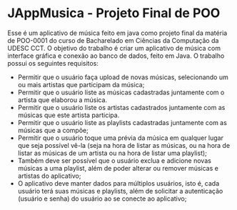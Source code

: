 # JAppMusica - Projeto Final de POO

Esse é um aplicativo de música feito em java como projeto final da matéria de POO-0001 do curso de Bacharelado em Ciências da Computação da UDESC CCT.
O objetivo do trabalho é criar um aplicativo de música com interface gráfica e conexão ao banco de dados, feito em Java. O trabalho possui os seguintes requisitos:
- Permitir que o usuário faça upload de novas músicas, selecionando um ou mais artistas
que participam da música;
- Permitir que o usuário liste as músicas cadastradas juntamente com o artista que
elaborou a música.
- Permitir que o usuário liste os artistas cadastrados juntamente com as músicas que este artista participa.
- Permitir que o usuário liste as playlists cadastradas juntamente com as músicas que a compõe;
- Permitir que o usuário toque uma prévia da música em qualquer lugar que seja possível vê-la (seja na hora de listar as músicas, ou na hora de listar as músicas de um artista ou na hora de listar uma playlist);
- Também deve ser possível que o usuário exclua e adicione novas músicas a uma playlist, além de poder alterar ou remover músicas e artistas do aplicativo;
- O aplicativo deve manter dados para múltiplos usuários, isto é, cada usuário terá suas músicas e playlists, além de solicitar a autenticação (usuário e senha) do usuário ao se conecte ao aplicativo;